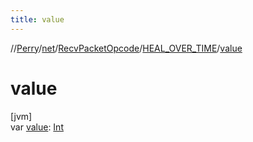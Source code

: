```yaml
---
title: value
---
```

//[Perry](../../../../index.html)/[net](../../index.html)/[RecvPacketOpcode](../index.html)/[HEAL_OVER_TIME](index.html)/[value](value.html)



# value



[jvm]\
var [value](value.html): [Int](https://kotlinlang.org/api/latest/jvm/stdlib/kotlin/-int/index.html)




